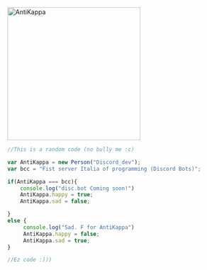 <img src="./img/Antikappa.png" alt="AntiKappa" height="300" width="300">

```js
//This is a random code (no bully me :c)

var AntiKappa = new Person("Discord_dev");
var bcc = "Fist server Italia of programming (Discord Bots)";

if(AntiKappa === bcc){
    console.log("disc.bot Coming soon!")
    AntiKappa.happy = true;
    AntiKappa.sad = false;

}
else {
     console.log("Sad. F for AntiKappa")
     AntiKappa.happy = false;
     AntiKappa.sad = true;
}

//Ez code :)))
```
